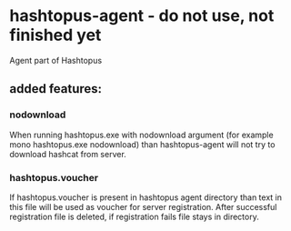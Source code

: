 # hashtopus-agent - do not use, not finished yet

Agent part of Hashtopus

## added features:

### nodownload

When running hashtopus.exe with nodownload argument (for example mono hashtopus.exe nodownload) than hashtopus-agent will not try to download hashcat from server.

### hashtopus.voucher

If hashtopus.voucher is present in hashtopus agent directory than text in this file will be used as voucher for server registration. After successful registration file is deleted, if registration fails file stays in directory.